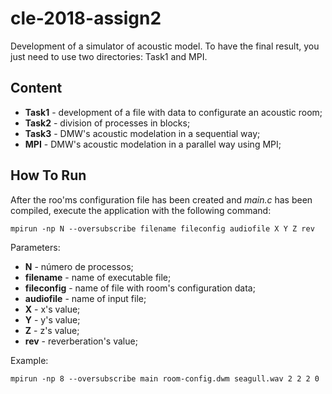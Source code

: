 # cle-2018-assign2
Development of a simulator of acoustic model. To have the final result, you just need to use two directories: Task1 and MPI.

## Content
- **Task1** - development of a file with data to configurate an acoustic room;
- **Task2** - division of processes in blocks;
- **Task3** - DMW's acoustic modelation in a sequential way;
- **MPI** - DMW's acoustic modelation in a parallel way using MPI;

## How To Run
After the roo'ms configuration file has been created and _main.c_ has been compiled, execute the application with the following command:
```
mpirun -np N --oversubscribe filename fileconfig audiofile X Y Z rev
```
Parameters:
- **N** - número de processos;
- **filename** - name of executable file;
- **fileconfig** - name of file with room's configuration data;
- **audiofile** - name of input file;
- **X** - x's value;
- **Y** - y's value;
- **Z** - z's value;
- **rev** - reverberation's value;

Example:
```
mpirun -np 8 --oversubscribe main room-config.dwm seagull.wav 2 2 2 0
```
